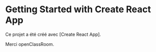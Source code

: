 # Getting Started with Create React App

Ce projet a été créé avec [Create React App].

Merci openClassRoom.
